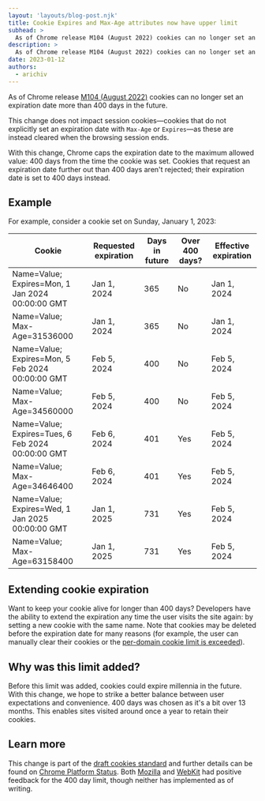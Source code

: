 ```yaml
---
layout: 'layouts/blog-post.njk'
title: Cookie Expires and Max-Age attributes now have upper limit
subhead: >
  As of Chrome release M104 (August 2022) cookies can no longer set an expiration date more than 400 days in the future.
description: >
  As of Chrome release M104 (August 2022) cookies can no longer set an expiration date more than 400 days in the future. 
date: 2023-01-12
authors:
  - arichiv
---
```



As of Chrome release [M104 (August
2022)](https://chromiumdash.appspot.com/schedule) cookies can no longer set an
expiration date more than 400 days in the future.

This change does not impact session cookies—cookies that do not explicitly set
an expiration date with `Max-Age` or `Expires`—as these are instead cleared when
the browsing session ends.

With this change, Chrome caps the expiration date to the maximum allowed value:
400 days from the time the cookie was set. Cookies that request an expiration
date further out than 400 days aren't rejected; their expiration date is set to
400 days instead.

## Example

For example, consider a cookie set on Sunday, January 1, 2023:

<table>
  <thead>
    <tr>
      <th>Cookie</th>
      <th>Requested expiration</th>
      <th>Days in future</th>
      <th>Over 400 days?</th>
      <th>Effective expiration</th>
    </tr>
  </thead>
  <tbody>
    <tr>
      <td> 
Name=Value; Expires=Mon, 1 Jan 2024 00:00:00 GMT</td>
      <td> 
Jan 1, 2024</td>
      <td> 
365</td>
      <td> 
No</td>
      <td> 
Jan 1, 2024</td>
    </tr>
    <tr>
      <td> 
Name=Value; Max-Age=31536000</td>
      <td> 
Jan 1, 2024</td>
      <td> 
365</td>
      <td> 
No</td>
      <td> 
Jan 1, 2024</td>
    </tr>
    <tr>
      <td> 
Name=Value; Expires=Mon, 5 Feb 2024 00:00:00 GMT</td>
      <td> 
Feb 5, 2024</td>
      <td> 
400</td>
      <td> 
No</td>
      <td> 
Feb 5, 2024</td>
    </tr>
    <tr>
      <td> 
Name=Value; Max-Age=34560000</td>
      <td> 
Feb 5, 2024</td>
      <td> 
400</td>
      <td> 
No</td>
      <td> 
Feb 5, 2024</td>
    </tr>
    <tr>
      <td> 
Name=Value; Expires=Tues, 6 Feb 2024 00:00:00 GMT</td>
      <td> 
Feb 6, 2024</td>
      <td> 
401</td>
      <td> 
Yes</td>
      <td> 
Feb 5, 2024</td>
    </tr>
    <tr>
      <td> 
Name=Value; Max-Age=34646400</td>
      <td> 
Feb 6, 2024</td>
      <td> 
401</td>
      <td> 
Yes</td>
      <td> 
Feb 5, 2024</td>
    </tr>
    <tr>
      <td> 
Name=Value; Expires=Wed, 1 Jan 2025 00:00:00 GMT</td>
      <td> 
Jan 1, 2025</td>
      <td> 
731</td>
      <td> 
Yes</td>
      <td> 
Feb 5, 2024</td>
    </tr>
    <tr>
      <td> 
Name=Value; Max-Age=63158400</td>
      <td> 
Jan 1, 2025</td>
      <td> 
731</td>
      <td> 
Yes</td>
      <td> 
Feb 5, 2024</td>
    </tr>
  </tbody>
</table>

## Extending cookie expiration

Want to keep your cookie alive for longer than 400 days? Developers have the
ability to extend the expiration any time the user visits the site again: by
setting a new cookie with the same name. Note that cookies may be deleted before
the expiration date for many reasons (for example, the user can manually clear
their cookies or the
[per-domain cookie limit is exceeded](https://source.chromium.org/chromium/chromium/src/+/main:net/cookies/cookie_monster.h;drc=846230354777b3966f816e4a8392692bbf326c47;l=119)).

## Why was this limit added?

Before this limit was added, cookies could expire millennia in the future. With
this change, we hope to strike a better balance between user expectations and
convenience. 400 days was chosen as it's a bit over 13 months. This enables
sites visited around once a year to retain their cookies.

## Learn more

This change is part of the
[draft cookies standard](https://httpwg.org/http-extensions/draft-ietf-httpbis-rfc6265bis.html#name-the-expires-attribute)
and further details can be found on [Chrome Platform
Status](https://chromestatus.com/feature/4887741241229312). Both
[Mozilla](https://github.com/mozilla/standards-positions/issues/592) and
[WebKit](https://lists.webkit.org/pipermail/webkit-dev/2022-January/032096.html)
had positive feedback for the 400 day limit, though neither has implemented as
of writing.
